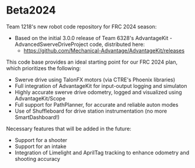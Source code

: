 # Beta2024
Team 1218's new robot code repository for FRC 2024 season:
* Based on the initial 3.0.0 release of Team 6328's AdvantageKit - AdvancedSwerveDriveProject code, distributed here:
    * https://github.com/Mechanical-Advantage/AdvantageKit/releases

This code base provides an ideal starting point for our FRC 2024 plan, which prioritizes the following:
* Swerve drive using TalonFX motors (via CTRE's Phoenix libraries)
* Full integration of AdvantageKit for input-output logging and simulaton
* Highly accurate swerve drive odometry, logged and visualized using AdvantageKit/Scope
* Full support for PathPlanner, for accurate and reliable auton modes
* Use of Shuffleboard for drive station instrumentation (no more SmartDashboard!)

Necessary features that will be added in the future:
* Support for a shooter
* Support for an intake
* Integration of Limelight and AprilTag tracking to enhance odometry and shooting accuracy








